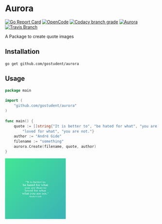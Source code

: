 # Aurora

[![Go Report Card](https://goreportcard.com/badge/github.com/gostudent/aurora?style=flat-square)](https://goreportcard.com/report/github.com/gostudent/aurora)
[![OpenCode](https://img.shields.io/badge/Open-Code-ff6a00.svg?style=flat-square)](https://opencode18.github.io)
[![Codacy branch grade](https://img.shields.io/codacy/grade/3cebbd0051d04bce90f0d15f21a092b8/master.svg?style=flat-square)](https://www.codacy.com/app/gostudent/aurora)
[![Aurora](https://img.shields.io/badge/docs-GoDoc-ff69b4.svg?style=flat-square)](https://godoc.org/github.com/gostudent/aurora)
[![Travis Branch](https://img.shields.io/travis/gostudent/aurora/master.svg?style=flat-square)](https://travis-ci.org/gostudent.aurora)

A Package to create quote images

## Installation

`go get github.com/gostudent/aurora`

## Usage

```go
package main

import (
	"github.com/gostudent/aurora"
)

func main() {
	quote := []string{"It is better to", "be hated for what", "you are than to",
		"loved for what", "you are not."}
	author := "André Gide"
	filename := "something"
	aurora.Create(filename, quote, author)
}
```

<img src="examples/2.svg" alt="Smiley face" height="200" width="200">
